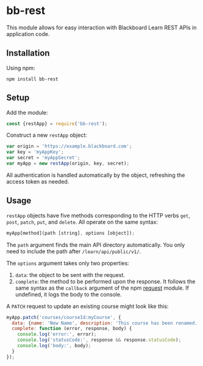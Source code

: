 # bb-rest

This module allows for easy interaction with Blackboard Learn REST APIs in application code.

## Installation
Using npm:

    npm install bb-rest
    
## Setup

Add the module:

```javascript
const {restApp} = require('bb-rest');
```
Construct a new `restApp` object:

```javascript
var origin = 'https://example.blackboard.com';
var key = 'myAppKey';
var secret = 'myAppSecret';
var myApp = new restApp(origin, key, secret);
```
All authentication is handled automatically by the object, refreshing the access token as needed.

## Usage

`restApp` objects have five methods corresponding to the HTTP verbs `get`, `post`, `patch`, `put`, and `delete`. All operate on the same syntax:

```javascript
myApp[method](path [string], options [object]);
```

The `path` argument finds the main API directory automatically. You only need to include the path after `/learn/api/public/v1/`. 

The `options` argument takes only two properties:
1. `data`: the object to be sent with the request.
2. `complete`: the method to be performed upon the response. It follows the same syntax as the `callback` argument of the npm [request](https://www.npmjs.com/package/request) module. If undefined, it logs the body to the console.

A `PATCH` request to update an existing course might look like this:

```javascript
myApp.patch('courses/courseId:myCourse', {
  data: {name: 'New Name', description: 'This course has been renamed.'},
  complete: function (error, response, body) {
    console.log('error:', error);
    console.log('statusCode:', response && response.statusCode);
    console.log('body:', body);
  }
});
```
